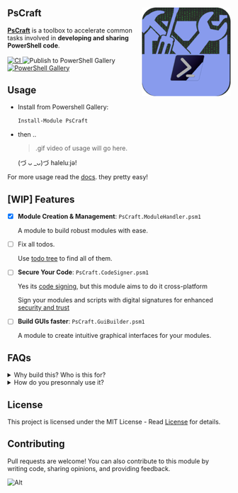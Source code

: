 # <img align="right" src="docs/img/icon.png" width="200" height="200" alt="icon" />

<div align="Left">
  <h2>PsCraft</h2>
  <p>
    <a href="https://www.powershellgallery.com/packages/PsCraft"><b>PsCraft</b></a> is a toolbox to accelerate common tasks involved in <b>developing and sharing PowerShell code</b>.
    </br></br>
    <a href="https://github.com/alainQtec/PsCraft/actions/workflows/CI.yaml">
    <img src="https://github.com/alainQtec/PsCraft/actions/workflows/CI.yaml/badge.svg" alt="CI"/>
    </a>
    <img src="https://github.com/alainQtec/PsCraft/actions/workflows/Publish.yaml/badge.svg" alt="Publish to PowerShell Gallery"/>
    <a href="https://github.com/alainQtec/PsCraft/actions/workflows/Publish.yaml">
    </a>
    <a href="https://www.PowerShellGallery.com/packages/PsCraft">
    <img src="https://img.shields.io/powershellgallery/dt/PsCraft.svg?style=flat&logo=powershell&color=blue"
          alt="PowerShell Gallery" title="PowerShell Gallery" />
    </a>
  </p>
</div>

## **Usage**

- Install from Powershell Gallery:

  ```PowerShell
  Install-Module PsCraft
  ```
- then ..
  > .gif video of usage will go here.

  (づ ᴗ _ᴗ)づ haleluːjə!

For more usage read the [docs](/docs/Readme.md). they pretty easy!

## [WIP] Features

- [x] **Module Creation & Management**: `PsCraft.ModuleHandler.psm1`

  A module to build robust modules with ease.

- [ ] Fix all todos.
      <p>Use
      <a href="https://marketplace.visualstudio.com/items?itemName=Gruntfuggly.todo-tree">todo
      tree</a> to find all of them.</p>

- [ ] **Secure Your Code**: `PsCraft.CodeSigner.psm1`

  <P>Yes its <a href ="https://learn.microsoft.com/en-us/previous-versions/windows/hardware/design/dn653556(v=vs.85)">code signing</a>, but this module aims to do it cross-platform</P>

  <p>Sign your modules and scripts with digital signatures for enhanced <a href ="https://learn.microsoft.com/en-us/powershell/module/microsoft.powershell.core/about/about_signing?view=powershell-7.4">security and trust</a></p>

- [ ] **Build GUIs faster**: `PsCraft.GuiBuilder.psm1`

  A module to create intuitive graphical interfaces for your modules.

## FAQs

<details>
  <summary>Why build this? Who is this for?</summary>

⤷ **Answer goes here**

- Foo
- Bar

`Explain important topic`

</details>

<details>
  <summary>How do you presonnaly use it?</summary>

⤷ **Answer goes here**

- Foo
- Bar

`Example`:

```js
function logSomething(something) {
  console.log("Something", something);
}
```

</details>

## License

<p>This project is licensed under the MIT License - Read
 <a href="https://alain.MIT-license.org">License</a> for details. </p>

## Contributing

Pull requests are welcome! You can also contribute to this module by writing
code, sharing opinions, and providing feedback.

![Alt](https://repobeats.axiom.co/api/embed/9cbc0ffce6f62ace082852045cd005b5ad61cebd.svg "Repobeats analytics image")
